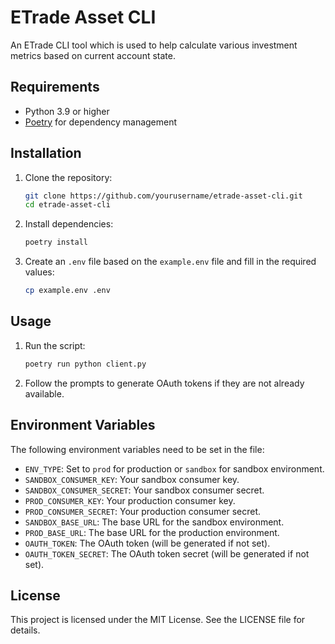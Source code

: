 # ETrade Asset CLI

An ETrade CLI tool which is used to help calculate various investment metrics based on current account state.

## Requirements

- Python 3.9 or higher
- [Poetry](https://python-poetry.org/) for dependency management

## Installation

1. Clone the repository:

    ```sh
    git clone https://github.com/yourusername/etrade-asset-cli.git
    cd etrade-asset-cli
    ```

2. Install dependencies:

    ```sh
    poetry install
    ```

3. Create an `.env` file based on the `example.env` file and fill in the required values:

    ```sh
    cp example.env .env
    ```

## Usage

1. Run the script:

    ```sh
    poetry run python client.py
    ```

2. Follow the prompts to generate OAuth tokens if they are not already available.

## Environment Variables

The following environment variables need to be set in the  file:

- `ENV_TYPE`: Set to `prod` for production or `sandbox` for sandbox environment.
- `SANDBOX_CONSUMER_KEY`: Your sandbox consumer key.
- `SANDBOX_CONSUMER_SECRET`: Your sandbox consumer secret.
- `PROD_CONSUMER_KEY`: Your production consumer key.
- `PROD_CONSUMER_SECRET`: Your production consumer secret.
- `SANDBOX_BASE_URL`: The base URL for the sandbox environment.
- `PROD_BASE_URL`: The base URL for the production environment.
- `OAUTH_TOKEN`: The OAuth token (will be generated if not set).
- `OAUTH_TOKEN_SECRET`: The OAuth token secret (will be generated if not set).

## License

This project is licensed under the MIT License. See the LICENSE file for details.
